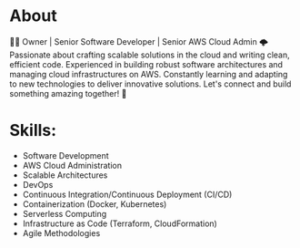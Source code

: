 # About
👨‍💻 Owner | Senior Software Developer | Senior AWS Cloud Admin 🌩️
Passionate about crafting scalable solutions in the cloud and writing clean, efficient code. Experienced in building robust software architectures and managing cloud infrastructures on AWS. Constantly learning and adapting to new technologies to deliver innovative solutions. Let's connect and build something amazing together! 🚀

# Skills:
- Software Development
- AWS Cloud Administration
- Scalable Architectures
- DevOps
- Continuous Integration/Continuous Deployment (CI/CD)
- Containerization (Docker, Kubernetes)
- Serverless Computing
- Infrastructure as Code (Terraform, CloudFormation)
- Agile Methodologies
